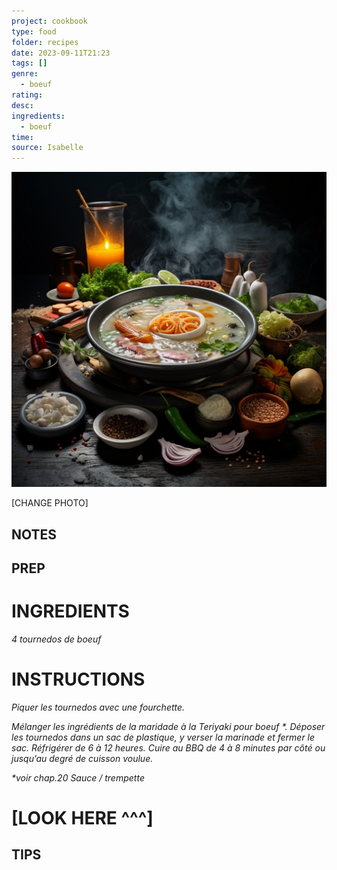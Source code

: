 ```yaml
---
project: cookbook
type: food
folder: recipes
date: 2023-09-11T21:23
tags: []
genre:
  - boeuf
rating: 
desc: 
ingredients:
  - boeuf
time: 
source: Isabelle
---
```


![IMAGE](_default.png)


[CHANGE PHOTO]


## NOTES




## PREP


# INGREDIENTS

_4 tournedos de boeuf_

# INSTRUCTIONS

_Piquer les tournedos avec une fourchette._

_Mélanger les ingrédients de la maridade à la_
_Teriyaki pour boeuf *. Déposer les tournedos_
_dans un sac de plastique, y verser la marinade_
_et fermer le sac. Réfrigérer de 6 à 12 heures._
_Cuire au BBQ de 4 à 8 minutes par côté ou_
_jusqu’au degré de cuisson voulue._


_*voir chap.20 Sauce / trempette_

# [LOOK HERE ^^^]



## TIPS



